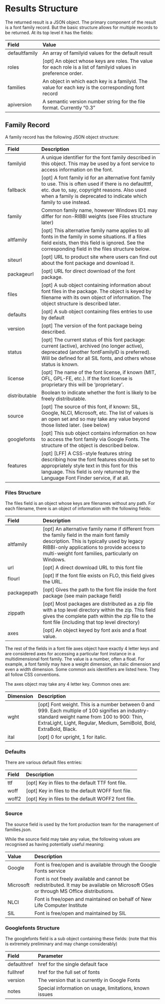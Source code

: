 
# Results Structure

The returned result is a JSON object. The primary component of the result is a font family record. But the basic structure allows for multiple records to be returned. At its top level it has the fields:

| Field     | Value                                                             |
| :-------- | :---------------------------------------------------------------- |
| defaultfamily | An array of familyid values for the default result |
| roles     | \[opt\] An object whose keys are roles. The value for each role is a list of familyid values in preference order. |
| families  | An object in which each key is a familyid. The value for each key is the corresponding font record |
| apiversion | A semantic version number string for the file format. Currently “0.3” |

## Family Record

A family record has the following JSON object structure:

| Field     | Description                                                     |
| :-------- | :-------------------------------------------------------------- |
| familyid  | A unique identifier for the font family described in this object. This may be used by a font service to access information on the font. |
| fallback  | \[opt\] A font family id for an alternative font family to use. This is often used if there is no defaultttf, etc. due to, say, copyright reasons. Also used when a family is deprecated to indicate which family to use instead. |
| family    | Common family name, however Windows ID1 may differ for non-RIBBI weights (see Files structure later) |
| altfamily | \[opt\] This alternative family name applies to all fonts in the family in some situations. If a files field exists, then this field is ignored. See the corresponding field in the files structure below. |
| siteurl   | \[opt\] URL to product site where users can find out about the font package and download it. |
| packageurl | \[opt\] URL for direct download of the font package. |
| files     | \[opt\] A sub object containing information about font files in the package. The object is keyed by filename with its own object of information. The object structure is described later. |
| defaults  | \[opt\] A sub object containing files entries to use by default |
| version   | \[opt\] The version of the font package being described. |
| status    | \[opt\] The current status of this font package: current (active), archived (no longer active), deprecated (another fontFamilyID is preferred). Will be defined for all SIL fonts, and others whose status is known. |
| license   | \[opt\] The name of the font license, if known (MIT, OFL, GPL-FE, etc.). If the font license is proprietary this will be ‘proprietary’. |
| distributable | Boolean to indicate whether the font is likely to be freely distributable. |
| source    | \[opt\] The source of this font, if known: SIL, Google, NLCI, Microsoft, etc. The list of values is an open set and so may take any value beyond those listed later. (see below) |
| googlefonts | \[opt\] This sub object contains information on how to access the font family via Google Fonts. The structure of the object is described below. |
| features  | \[opt\] \[LFF\] A CSS-style features string describing how the font features should be set to appropriately style text in this font for this language. This field is only returned by the Language Font Finder service, if at all. |

### Files Structure

The files field is an object whose keys are filenames without any path. For each filename, there is an object of information with the following fields:

| Field     | Description                                                       |
| :-------- | :---------------------------------------------------------------- |
| altfamily | \[opt\] An alternative family name if different from the family field in the main font family description. This is typically used by legacy RIBBI-only applications to provide access to multi-weight font families, particularly on Windows. |
| url       | \[opt\] A direct download URL to this font file |
| flourl    | \[opt\] If the font file exists on FLO, this field gives the URL. |
| packagepath | \[opt\] Gives the path to the font file inside the font package (see main package field) |
| zippath   | \[opt\] Most packages are distributed as a zip file with a top level directory within the zip. This field gives the complete path within the zip file to the font file (including that top level directory) |
| axes      | \[opt\] An object keyed by font axis and a float value. |

The rest of the fields in a font file axes object have exactly 4 letter keys and are considered axes for accessing a particular font instance in a multidimensional font family. The value is a number, often a float. For example, a font family may have a weight dimension, an italic dimension and even a width dimension. Some common axis identifiers are listed here. They all follow CSS conventions.

The axes object may take any 4 letter key. Common ones are:

| Dimension | Description                                                       |
| :-------- | :---------------------------------------------------------------- |
| wght      | \[opt\] Font weight. This is a number between 0 and 999. Each multiple of 100 signifies an industry-standard weight name from 100 to 900: Thin, ExtraLight, Light, Regular, Medium, SemiBold, Bold, ExtraBold, Black. |
| ital      | \[opt\] 0 for upright, 1 for italic. |

### Defaults

There are various default files entries:

| Field     | Description                                                       |
| :-------- | :---------------------------------------------------------------- |
| ttf       | \[opt\] Key in files to the default TTF font file. |
| woff      | \[opt\] Key in files to the default WOFF font file. |
| woff2     | \[opt\] Key in files to the default WOFF2 font file. |

### Source

The source field is used by the font production team for the management of families.json.

While the source field may take any value, the following values are recognised as having potentially useful meaning:

| Value     | Description                                                       |
| :-------- | :---------------------------------------------------------------- |
| Google    | Font is free/open and is available through the Google Fonts service |
| Microsoft | Font is not freely available and cannot be redistributed. It may be available on Microsoft OSes or through MS Office distributions. |
| NLCI      | Font is free/open and maintained on behalf of New Life Computer Institute |
| SIL       | Font is free/open and maintained by SIL |

### Googlefonts Structure

The googlefonts field is a sub object containing these fields: (note that this is extremely preliminary and may change considerably)

| Field     | Parameter                                                         |
| :-------- | :---------------------------------------------------------------- |
| defaulthref | href for the single default face |
| fullhref  | href for the full set of fonts |
| version   | The version that is currently in Google Fonts |
| notes     | Special information on usage, limitations, known issues |







